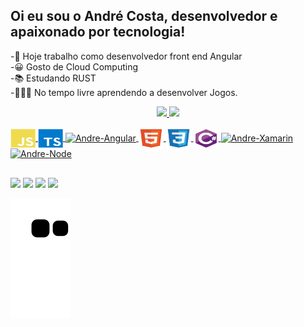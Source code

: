 ## Oi eu sou o André Costa, desenvolvedor e apaixonado por tecnologia!

-💼 Hoje trabalho como desenvolvedor front end Angular<br/> 
-😀 Gosto de Cloud Computing <br/>
-📚 Estudando RUST<br/> 
-🧑🏽‍💻 No tempo livre aprendendo a desenvolver Jogos.
<div align="center">
  <a href="https://github.com/andrercosta">
  <img height="180em" src="https://github-readme-stats.vercel.app/api?username=andrercosta&show_icons=true&theme=dark&include_all_commits=true&count_private=true"/>
  <img height="180em" src="https://github-readme-stats.vercel.app/api/top-langs/?username=andrercosta&layout=compact&langs_count=7&theme=dark"/>
</div>
<div style="display: inline_block"><br>
  <img align="center" alt="Andre-Js" height="30" width="40" src="https://raw.githubusercontent.com/devicons/devicon/master/icons/javascript/javascript-plain.svg">
  <img align="center" alt="Andre-Ts" height="30" width="40" src="https://raw.githubusercontent.com/devicons/devicon/master/icons/typescript/typescript-plain.svg">
  <img align="center" alt="Andre-Angular" height="30" width="40" src="https://icongr.am/devicon/angularjs-original.svg?size=128&color=currentColor">
  <img align="center" alt="Andre-HTML" height="30" width="40" src="https://raw.githubusercontent.com/devicons/devicon/master/icons/html5/html5-original.svg">
  <img align="center" alt="Andre-CSS" height="30" width="40" src="https://raw.githubusercontent.com/devicons/devicon/master/icons/css3/css3-original.svg">
  <img align="center" alt="Andre-Csharp" height="30" width="40" src="https://raw.githubusercontent.com/devicons/devicon/master/icons/csharp/csharp-original.svg">   
  <img align="center" alt="Andre-Xamarin" height="30" width="40" src="https://user-images.githubusercontent.com/62508945/200039951-f1e0c723-88ef-4fb6-a324-6dfe3bb875f3.svg">
  <img align="center" alt="Andre-Node" height="30" width="40" src="https://icongr.am/devicon/nodejs-original.svg">
  </div>

    
  ##
 
<div> 
  <a href="https://www.youtube.com/@AndreRCosta" target="_blank"><img src="https://img.shields.io/badge/YouTube-FF0000?style=for-the-badge&logo=youtube&logoColor=white" target="_blank"></a>
  <a href="https://www.instagram.com/arcdrezinho" target="_blank"><img src="https://img.shields.io/badge/-Instagram-%23E4405F?style=for-the-badge&logo=instagram&logoColor=white" target="_blank"></a> 	 
  <a href = "mailto:arc.andrecosta@gmail.com"><img src="https://img.shields.io/badge/-Gmail-%23333?style=for-the-badge&logo=gmail&logoColor=white" target="_blank"></a>
  <a href="https://www.linkedin.com/in/andrericardocosta" target="_blank"><img src="https://img.shields.io/badge/-LinkedIn-%230077B5?style=for-the-badge&logo=linkedin&logoColor=white" target="_blank"></a> 
 
  ![Snake animation](https://github.com/andrercosta/andrercosta/blob/output/github-contribution-grid-snake.svg)
 
</div>
